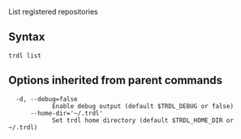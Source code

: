 List registered repositories

## Syntax

```shell
trdl list
```

## Options inherited from parent commands

```shell
  -d, --debug=false
            Enable debug output (default $TRDL_DEBUG or false)
      --home-dir='~/.trdl'
            Set trdl home directory (default $TRDL_HOME_DIR or ~/.trdl)
```

